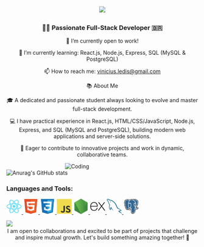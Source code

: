 <h1 align="center"> <img src="https://readme-typing-svg.demolab.com?font=Fira+Code&size=30&duration=4000&pause=200&color=70A5FD&center=true&random=false&width=435&lines=Hi+There!%F0%9F%91%8B;I'm+Vinicius" /> </h1> <h3 align="center">👨‍💻 Passionate Full-Stack Developer 🇧🇷</h3> <div align="center">
👀 I’m currently open to work!

🌱 I’m currently learning: React.js, Node.js, Express, SQL (MySQL & PostgreSQL)

📫 How to reach me: vinicius.ledis@gmail.com

📚 About Me

🎓 A dedicated and passionate student always looking to evolve and master full-stack development.

💻 I have practical experience in React.js, HTML/CSS/JavaScript, Node.js, Express, and SQL (MySQL and PostgreSQL), building modern web applications and server-side solutions.

🚀 Eager to contribute to innovative projects and work in dynamic, collaborative teams.

</div> <img align="right" alt="Coding" width="350" src="https://media3.giphy.com/media/v1.Y2lkPTc5MGI3NjExaWZmcnFtb21qb2wyNW4ycGx1NnlvdWdhd2Q1OG1rN2VsaHV2NHIwdCZlcD12MV9pbnRlcm5hbF9naWZfYnlfaWQmY3Q9Zw/fQZX2aoRC1Tqw/giphy.gif">

![Anurag's GitHub stats](https://github-readme-stats.vercel.app/api?username=viniciusledis&show_icons=true&theme=tokyonight)

<h3>Languages and Tools:</h3> <p align="left"> <a href="https://reactjs.org/" target="_blank" rel="noreferrer"> <img src="https://raw.githubusercontent.com/devicons/devicon/master/icons/react/react-original.svg" alt="react" width="40" height="40"/> </a> <a href="https://developer.mozilla.org/en-US/docs/Web/HTML" target="_blank" rel="noreferrer"> <img src="https://raw.githubusercontent.com/devicons/devicon/master/icons/html5/html5-original.svg" alt="html" width="40" height="40"/> </a> <a href="https://developer.mozilla.org/en-US/docs/Web/CSS" target="_blank" rel="noreferrer"> <img src="https://raw.githubusercontent.com/devicons/devicon/master/icons/css3/css3-original.svg" alt="css" width="40" height="40"/> </a> <a href="https://developer.mozilla.org/en-US/docs/Web/JavaScript" target="_blank" rel="noreferrer"> <img src="https://raw.githubusercontent.com/devicons/devicon/master/icons/javascript/javascript-original.svg" alt="js" width="40" height="40"/> </a> <a href="https://nodejs.org/en/" target="_blank" rel="noreferrer"> <img src="https://raw.githubusercontent.com/devicons/devicon/master/icons/nodejs/nodejs-original.svg" alt="nodejs" width="40" height="40"/> </a> <a href="https://expressjs.com/" target="_blank" rel="noreferrer"> <img src="https://raw.githubusercontent.com/devicons/devicon/master/icons/express/express-original.svg" alt="express" width="40" height="40"/> </a> <a href="https://www.mysql.com/" target="_blank" rel="noreferrer"> <img src="https://raw.githubusercontent.com/devicons/devicon/master/icons/mysql/mysql-original.svg" alt="mysql" width="40" height="40"/> </a> <a href="https://www.postgresql.org/" target="_blank" rel="noreferrer"> <img src="https://raw.githubusercontent.com/devicons/devicon/master/icons/postgresql/postgresql-original.svg" alt="postgresql" width="40" height="40"/> </a> </p>
<div> <a href="https://www.linkedin.com/in/viniciusledis/" target="_blank"><img src="https://img.shields.io/badge/-LinkedIn-%230077B5?style=for-the-badge&logo=linkedin&logoColor=white" target="_blank"></a> </div> <div align="center"> I am open to collaborations and excited to be part of projects that challenge and inspire mutual growth.
Let's build something amazing together! 🚀

</div>
